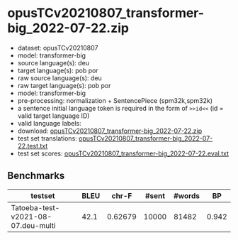 # opusTCv20210807_transformer-big_2022-07-22.zip

* dataset: opusTCv20210807
* model: transformer-big
* source language(s): deu
* target language(s): pob por
* raw source language(s): deu
* raw target language(s): pob por
* model: transformer-big
* pre-processing: normalization + SentencePiece (spm32k,spm32k)
* a sentence initial language token is required in the form of `>>id<<` (id = valid target language ID)
* valid language labels: 
* download: [opusTCv20210807_transformer-big_2022-07-22.zip](https://object.pouta.csc.fi/Tatoeba-MT-models/deu-por/opusTCv20210807_transformer-big_2022-07-22.zip)
* test set translations: [opusTCv20210807_transformer-big_2022-07-22.test.txt](https://object.pouta.csc.fi/Tatoeba-MT-models/deu-por/opusTCv20210807_transformer-big_2022-07-22.test.txt)
* test set scores: [opusTCv20210807_transformer-big_2022-07-22.eval.txt](https://object.pouta.csc.fi/Tatoeba-MT-models/deu-por/opusTCv20210807_transformer-big_2022-07-22.eval.txt)

## Benchmarks

| testset | BLEU  | chr-F | #sent | #words | BP |
|---------|-------|-------|-------|--------|----|
| Tatoeba-test-v2021-08-07.deu-multi 	| 42.1 	| 0.62679 	| 10000 	| 81482 	| 0.942 |

